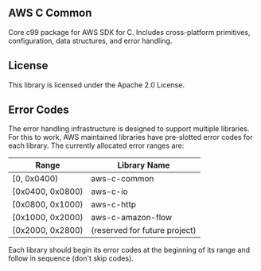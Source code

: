 ## AWS C Common

Core c99 package for AWS SDK for C. Includes cross-platform primitives, configuration, data structures, and error handling.

## License

This library is licensed under the Apache 2.0 License. 

## Error Codes
The error handling infrastructure is designed to support multiple libraries. For this to work, AWS maintained libraries 
have pre-slotted error codes for each library. The currently allocated error ranges are:

| Range | Library Name |
| --- | --- |
| [0, 0x0400) | aws-c-common |
| [0x0400, 0x0800) | aws-c-io |
| [0x0800, 0x1000) | aws-c-http |
| [0x1000, 0x2000) |aws-c-amazon-flow | 
| [0x2000, 0x2800) | (reserved for future project) |

Each library should begin its error codes at the beginning of its range and follow in sequence (don't skip codes).
